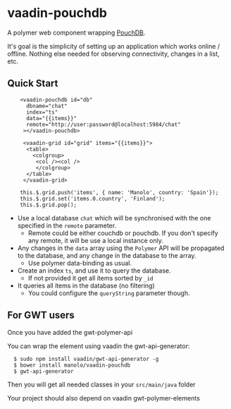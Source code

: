 vaadin-pouchdb
========

A polymer web component wrapping [PouchDB](http://pouchdb.com/).

It's goal is the simplicity of setting up an application which works online / offline.
Nothing else needed for observing connectivity, changes in a list, etc.

## Quick Start

```
    <vaadin-pouchdb id="db"
      dbname="chat"
      index="ts"
      data="{{items}}"
      remote="http://user:password@localhost:5984/chat"
     ></vaadin-pouchdb>
     
     <vaadin-grid id="grid" items="{{items}}">
      <table>
        <colgroup>
         <col /><col />
         </colgroup>
      </table>
     </vaadin-grid>
```
```
    this.$.grid.push('items', { name: 'Manolo', country: 'Spain'});
    this.$.grid.set('items.0.country', 'Finland');
    this.$.grid.pop();
```

- Use a local database `chat` which will be synchronised with the one specified in the `remote` parameter.
    - Remote could be either couchdb or pouchdb. If you don't specify any remote, it will be use a local instance only.
- Any changes in the `data` array using the `Polymer` API will be propagated to the database, and any change in the database to the array.
    - Use polymer data-binding as usual.
- Create an index `ts`, and use it to query the database.
    - If not provided it get all items sorted by `_id`
- It queries all items in the database (no filtering)
    - You could configure the `queryString` parameter though.


## For GWT users

Once you have added the gwt-polymer-api

You can wrap the element using vaadin the gwt-api-generator:

```
  $ sudo npm install vaadin/gwt-api-generator -g
  $ bower install manolo/vaadin-pouchdb
  $ gwt-api-generator 
```

Then you will get all needed classes in your `src/main/java` folder

Your project should also depend on vaadin gwt-polymer-elements

